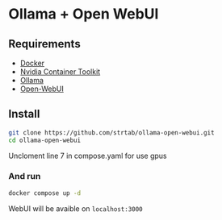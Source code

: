 # Ollama + Open WebUI

## Requirements
- [Docker](https://www.docker.com/)
- [Nvidia Container Toolkit](https://docs.nvidia.com/datacenter/cloud-native/container-toolkit/latest/install-guide.html) 
- [Ollama](https://hub.docker.com/r/ollama/ollama)
- [Open-WebUI](https://github.com/open-webui/open-webui)

## Install
```bash
git clone https://github.com/strtab/ollama-open-webui.git
cd ollama-open-webui
```
Uncloment line 7 in compose.yaml for use gpus
### And run
```bash
docker compose up -d
```
WebUI will be avaible on `localhost:3000`
